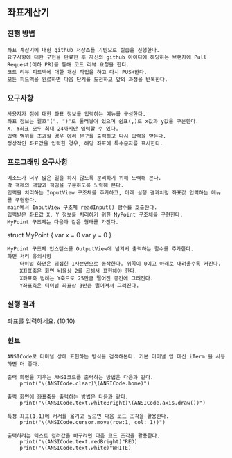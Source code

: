 ## 좌표계산기
### 진행 방법

    좌표 계산기에 대한 github 저장소를 기반으로 실습을 진행한다.
    요구사항에 대한 구현을 완료한 후 자신의 github 아이디에 해당하는 브랜치에 Pull Request(이하 PR)를 통해 코드 리뷰 요청을 한다.
    코드 리뷰 피드백에 대한 개선 작업을 하고 다시 PUSH한다.
    모든 피드백을 완료하면 다음 단계를 도전하고 앞의 과정을 반복한다.

### 요구사항

    사용자가 점에 대한 좌표 정보를 입력하는 메뉴를 구성한다.
    좌표 정보는 괄호"(", ")"로 둘러쌓여 있으며 쉼표(,)로 x값과 y값을 구분한다.
    X, Y좌표 모두 최대 24까지만 입력할 수 있다.
    입력 범위를 초과할 경우 에러 문구를 출력하고 다시 입력을 받는다.
    정상적인 좌표값을 입력한 경우, 해당 좌표에 특수문자를 표시한다.

### 프로그래밍 요구사항

    메소드가 너무 많은 일을 하지 않도록 분리하기 위해 노력해 본다.
    각 객체의 역할과 책임을 구분하도록 노력해 본다.
    입력을 처리하는 InputView 구조체를 추가하고, 아래 실행 결과처럼 좌표값 입력하는 메뉴를 구현한다.
    main에서 InputView 구조체 readInput() 함수를 호출한다.
    입력받은 좌표값 X, Y 정보를 처리하기 위한 MyPoint 구조체를 구현한다.
    MyPoint 구조체는 다음과 같은 형태를 가진다.

struct MyPoint {
    var x = 0
    var y = 0
}

    MyPoint 구조체 인스턴스를 OutputView에 넘겨서 출력하는 함수를 추가한다.
    화면 처리 유의사항
        터미널 화면은 뒤집힌 1사분면으로 동작한다. 위쪽이 0이고 아래로 내려올수록 커진다.
        X좌표축은 화면 비율상 2를 곱해서 표현해야 한다.
        X좌표축 범례는 Y축으로 25만큼 떨어진 공간에 그려진다.
        Y좌표축은 터미널 좌표상 3만큼 떨어져서 그려진다.

### 실행 결과

좌표를 입력하세요.
(10,10)

### 힌트

    ANSICode로 터미널 상에 표현하는 방식을 검색해본다. 기본 터미널 앱 대신 iTerm 을 사용하면 더 좋다.

    출력 화면을 지우는 ANSI코드를 출력하는 방법은 다음과 같다.
        print("\(ANSICode.clear)\(ANSICode.home)")

    출력 화면에 좌표축을 출력하는 방법은 다음과 같다.
        print("\(ANSICode.text.whiteBright)\(ANSICode.axis.draw())")

    특정 좌표(1,1)에 커서를 옮기고 싶으면 다음 코드 조각을 활용한다.
        print("\(ANSICode.cursor.move(row:1, col: 1))")

    출력하려는 텍스트 컬러값을 바꾸려면 다음 코드 조각을 활용한다.
        print("\(ANSICode.text.redBright)"RED)
        print("\(ANSICode.text.white)"WHITE)


